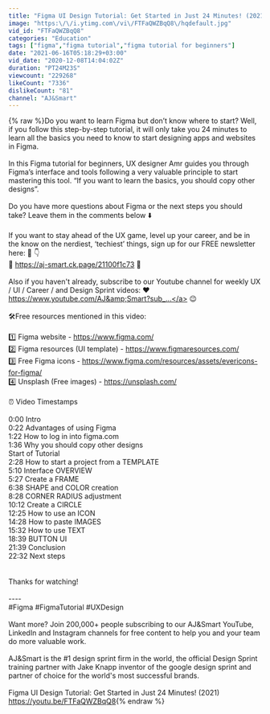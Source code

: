 ```yaml
---
title: "Figma UI Design Tutorial: Get Started in Just 24 Minutes! (2021)"
image: "https:\/\/i.ytimg.com\/vi\/FTFaQWZBqQ8\/hqdefault.jpg"
vid_id: "FTFaQWZBqQ8"
categories: "Education"
tags: ["figma","figma tutorial","figma tutorial for beginners"]
date: "2021-06-16T05:18:29+03:00"
vid_date: "2020-12-08T14:04:02Z"
duration: "PT24M23S"
viewcount: "229268"
likeCount: "7336"
dislikeCount: "81"
channel: "AJ&Smart"
---
```

{% raw %}Do you want to learn Figma but don’t know where to start? Well, if you follow this step-by-step tutorial, it will only take you 24 minutes to learn all the basics you need to know to start designing apps and websites in Figma.<br /><br />In this Figma tutorial for beginners, UX designer Amr guides you through Figma’s interface and tools following a very valuable principle to start mastering this tool. “If you want to learn the basics, you should copy other designs”.<br /><br />Do you have more questions about Figma or the next steps you should take? Leave them in the comments below ⬇️<br /><br />If you want to stay ahead of the UX game, level up your career, and be in the know on the nerdiest, ‘techiest’ things, sign up for our FREE newsletter here: 📩 👇<br />📝  <a rel="nofollow" target="blank" href="https://aj-smart.ck.page/21100f1c73">https://aj-smart.ck.page/21100f1c73</a>   👀<br /><br />Also if you haven't already, subscribe to our Youtube channel for weekly UX / UI / Career / and Design Sprint videos: ❤️ <a rel="nofollow" target="blank" href="https://www.youtube.com/AJ&amp;Smart?sub_...">https://www.youtube.com/AJ&amp;Smart?sub_...</a> 😉<br /><br />🛠Free resources mentioned in this video:<br /><br />1️⃣ Figma website - <a rel="nofollow" target="blank" href="https://www.figma.com/">https://www.figma.com/</a><br />2️⃣ Figma resources (UI template) - <a rel="nofollow" target="blank" href="https://www.figmaresources.com/">https://www.figmaresources.com/</a><br />3️⃣ Free Figma icons - <a rel="nofollow" target="blank" href="https://www.figma.com/resources/assets/evericons-for-figma/">https://www.figma.com/resources/assets/evericons-for-figma/</a><br />4️⃣ Unsplash (Free images) - <a rel="nofollow" target="blank" href="https://unsplash.com/">https://unsplash.com/</a><br /><br />⏰ Video Timestamps<br /><br />0:00 Intro<br />0:22 Advantages of using Figma<br />1:22 How to log in into figma.com<br />1:36 Why you should copy other designs<br />Start of Tutorial<br />2:28 How to start a project from a TEMPLATE<br />5:10 Interface OVERVIEW<br />5:27 Create a FRAME<br />6:38 SHAPE and COLOR creation<br />8:28 CORNER RADIUS adjustment<br />10:12 Create a CIRCLE <br />12:25 How to use an ICON<br />14:28 How to paste IMAGES<br />15:32 How to use TEXT <br />18:39 BUTTON UI<br />21:39 Conclusion<br />22:32 Next steps<br /><br /><br />Thanks for watching!<br /><br />----<br />#Figma #FigmaTutorial #UXDesign<br /> <br />Want more? Join 200,000+ people subscribing to our AJ&amp;Smart YouTube, LinkedIn and Instagram channels for free content to help you and your team do more valuable work.<br /><br />AJ&amp;Smart is the #1 design sprint firm in the world, the official Design Sprint training partner with Jake Knapp inventor of the google design sprint and partner of choice for the world's most successful brands.<br /><br />Figma UI Design Tutorial: Get Started in Just 24 Minutes! (2021)<br /><a rel="nofollow" target="blank" href="https://youtu.be/FTFaQWZBqQ8">https://youtu.be/FTFaQWZBqQ8</a>{% endraw %}
